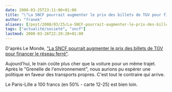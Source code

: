 ```yaml
---
date: 2008-03-25T23:11:00+01:00
title: "\"La SNCF pourrait augmenter le prix des billets de TGV pour financer le réseau ferré\""
author: "franek"
aliases: [/post/2008/03/25/La-SNCF-pourrait-augmenter-le-prix-des-billets-de-TGV-pour-financer-le-reseau-ferre]
tags: ["actualité/societé", "sncf"]
lastmod: 2008-03-26T22:29:28+01:00
---
```

D'après Le Monde, ["La SNCF pourrait augmenter le prix des billets de TGV pour financer le réseau ferré"](http://www.lemonde.fr/economie/article/2008/03/24/la-sncf-pourrait-augmenter-le-prix-des-billets-de-tgv-pour-financer-le-reseau-ferre_1026903_3234.html).

Aujourd'hui, le train coûte plus cher que la voiture pour un même trajet. Après le "Grenelle de l'environnement", nous aurions pu espèrer une politique en faveur des transports propres. C'est tout le contraire qui arrive.

Le Paris-Lille a 100 francs (en 50% - carte 12-25) est bien loin.
